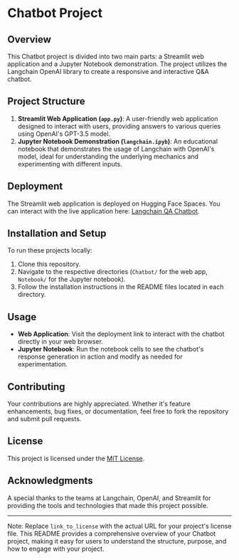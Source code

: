 # Chatbot Project

## Overview
This Chatbot project is divided into two main parts: a Streamlit web application and a Jupyter Notebook demonstration. The project utilizes the Langchain OpenAI library to create a responsive and interactive Q&A chatbot.

## Project Structure
1. **Streamlit Web Application (`app.py`)**: A user-friendly web application designed to interact with users, providing answers to various queries using OpenAI's GPT-3.5 model.
2. **Jupyter Notebook Demonstration (`langchain.ipyb`)**: An educational notebook that demonstrates the usage of Langchain with OpenAI's model, ideal for understanding the underlying mechanics and experimenting with different inputs.

## Deployment
The Streamlit web application is deployed on Hugging Face Spaces. You can interact with the live application here: [Langchain QA Chatbot](https://huggingface.co/spaces/roselynnlcc/Langchain_QA_Chatbot).

## Installation and Setup
To run these projects locally:
1. Clone this repository.
2. Navigate to the respective directories (`Chatbot/` for the web app, `Notebook/` for the Jupyter notebook).
3. Follow the installation instructions in the README files located in each directory.

## Usage
- **Web Application**: Visit the deployment link to interact with the chatbot directly in your web browser.
- **Jupyter Notebook**: Run the notebook cells to see the chatbot's response generation in action and modify as needed for experimentation.

## Contributing
Your contributions are highly appreciated. Whether it's feature enhancements, bug fixes, or documentation, feel free to fork the repository and submit pull requests.

## License
This project is licensed under the [MIT License](link_to_license).

## Acknowledgments
A special thanks to the teams at Langchain, OpenAI, and Streamlit for providing the tools and technologies that made this project possible.

---

Note: Replace `link_to_license` with the actual URL for your project's license file. This README provides a comprehensive overview of your Chatbot project, making it easy for users to understand the structure, purpose, and how to engage with your project.
